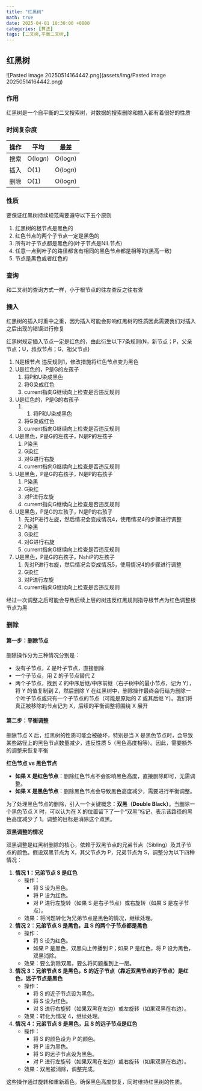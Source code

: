 ```yaml
---
title: "红黑树"
math: true
date: 2025-04-01 10:30:00 +0800
categories: [算法]
tags: [二叉树,平衡二叉树,]
---
```


## 红黑树

![Pasted image 20250514164442.png](assets/img/Pasted image 20250514164442.png)

### 作用

红黑树是一个自平衡的二叉搜索树，对数据的搜索删除和插入都有着很好的性质

### 时间复杂度

| 操作  | 平均        | 最差        |
| --- | --------- | --------- |
| 搜索  | O(log$n$) | O(log$n$) |
| 插入  | O(1)      | O(log$n$) |
| 删除  | O(1)      | O(log$n$) |

### 性质

要保证红黑树持续规范需要遵守以下五个原则

1. 红黑树的根节点是黑色的
2. 红色节点的两个子节点一定是黑色的
3. 所有叶子节点都是黑色的(叶子节点是NIL节点)
4. 任意一点到叶子的路径都含有相同的黑色节点都是相等的(黑高一致)
5. 节点是黑色或者红色的

### 查询

和二叉树的查询方式一样，小于根节点的往左查反之往右查

### 插入

红黑树的插入时重中之重，因为插入可能会影响红黑树的性质因此需要我们对插入之后出现的错误进行修复

红黑树规定插入节点一定是红色的，由此衍生以下7条规则(N，新节点；P，父亲节点；U，叔叔节点；G，祖父节点)

1. N是根节点
	违反规则1，修改措施将红色节点变为黑色
2. U是红色的，P是G的左孩子
	1. 将P和U染成黑色
	2. 将G染成红色
	3. current指向G继续向上检查是否违反规则
3. U是红色的，P是G的右孩子
	1. 1. 将P和U染成黑色
	2. 将G染成红色
	3. current指向G继续向上检查是否违反规则
4. U是黑色，P是G的左孩子，N是P的左孩子
	1. P染黑
	2. G染红
	3. 对G进行右旋
	4. current指向G继续向上检查是否违反规则
5. U是黑色，P是G的右孩子，N是P的右孩子
	 1. P染黑
	 2. G染红
	 3. 对P进行左旋
	 4. current指向G继续向上检查是否违反规则
6. U是黑色，P是G的左孩子，N是P的右孩子
	1. 先对P进行左旋，然后情况会变成情况4，使用情况4的步骤进行调整
	2. P染黑
	3. G染红
	4. 对G进行右旋
	5. current指向G继续向上检查是否违反规则
7. U是黑色，P是G的右孩子，NshiP的左孩子
	1. 先对P进行右旋，然后情况会变成情况5，使用情况4的步骤进行调整
	2. G染红
	3. 对P进行左旋
	4. current指向G继续向上检查是否违反规则

经过一次调整之后可能会导致后续上层的树违反红黑规则指导根节点为红色调整根节点为黑

### 删除

#### 第一步：删除节点

删除操作分为三种情况分别是：
- 没有子节点，Z 是叶子节点，直接删除
- 一个子节点，用 Z 的子节点替代 Z
- 两个子节点，找到 Z 的中序后继/中序前继（右子树中的最小节点，记为 Y），将 Y 的值复制到 Z，然后删除 Y
在红黑树中，删除操作最终会归结为删除一个叶子节点或只有一个子节点的节点（可能是原始的 Z 或其后继 Y）。我们将真正被移除的节点记为 X，后续的平衡调整将围绕 X 展开

#### 第二步：平衡调整

删除节点 X 后，红黑树的性质可能会被破坏，特别是当 X 是黑色节点时，会导致某些路径上的黑色节点数量减少，违反性质 5（黑色高度相等）。因此，需要额外的调整来恢复平衡

**红色节点 vs 黑色节点**

- **如果 X 是红色节点**：删除红色节点不会影响黑色高度，直接删除即可，无需调整。
- **如果 X 是黑色节点**：删除黑色节点会导致黑色高度减少，需要进行平衡调整。

为了处理黑色节点的删除，引入一个关键概念：**双黑（Double Black）**。当删除一个黑色节点 X 时，可以认为在 X 的位置留下了一个“双黑”标记，表示该路径的黑色高度减少了 1。调整的目标是消除这个双黑。

**双黑调整的情况**

双黑调整是红黑树删除的核心，依赖于双黑节点的兄弟节点（Sibling）及其子节点的颜色。假设双黑节点为 X，其父节点为 P，兄弟节点为 S，调整分为以下四种情况：

1. **情况 1：兄弟节点 S 是红色**
    - 操作：
        - 将 S 设为黑色。
        - 将 P 设为红色。
        - 对 P 进行左旋转（如果 S 是右子节点）或右旋转（如果 S 是左子节点）。
    - 效果：将问题转化为兄弟节点是黑色的情况，继续处理。
2. **情况 2：兄弟节点 S 是黑色，且 S 的两个子节点都是黑色**
    - 操作：
        - 将 S 设为红色。
        - 如果 P 是黑色，双黑向上传播到 P；如果 P 是红色，将 P 设为黑色，双黑消除。
    - 效果：要么消除双黑，要么将问题推到上一层。
3. **情况 3：兄弟节点 S 是黑色，S 的近子节点（靠近双黑节点的子节点）是红色，远子节点是黑色**
    - 操作：
        - 将 S 的近子节点设为黑色。
        - 将 S 设为红色。
        - 对 S 进行右旋转（如果双黑在左边）或左旋转（如果双黑在右边）。
    - 效果：转化为情况 4，继续处理。
4. **情况 4：兄弟节点 S 是黑色，且 S 的远子节点是红色**
    - 操作：
        - 将 S 的颜色设为 P 的颜色。
        - 将 P 设为黑色。
        - 将 S 的远子节点设为黑色。
        - 对 P 进行左旋转（如果双黑在左边）或右旋转（如果双黑在右边）。
    - 效果：双黑被消除，调整完成。

这些操作通过旋转和重新着色，确保黑色高度恢复，同时维持红黑树的性质。

